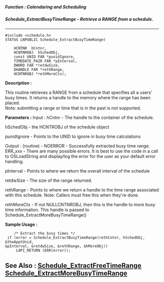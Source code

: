 ##### Function : Calendaring and Scheduling
##### Schedule_ExtractBusyTimeRange - Retrieve a RANGE from a schedule.
---
```
#include <schedule.h>
STATUS LNPUBLIC Schedule_ExtractBusyTimeRange(

	HCNTNR  hCntnr,
	HCNTNROBJ  hSchedObj,
	const UNID FAR *punidIgnore,
	TIMEDATE_PAIR FAR *pInterval,
	DWORD FAR *retdwSize,
	DHANDLE FAR *rethRange,
	HCNTNROBJ *rethMoreCtx);
```
**Description :**

This routine retrieves a RANGE from a schedule that specifies all a users' busy 
times. It returns a handle to the memory where the range has been placed.  
Note: submitting a range or time that is in the past is not supported.

**Parameters :**
Input :
hCntnr  -  The handle to the container of the schedule.

hSchedObj  -  the HCNTROBJ of the schedule object

punidIgnore  -  Points to the UNID to ignore in busy time calculations

Output :
(routine)  -  NOERROR - Successfully extracted busy time range.
ERR_xxx - There are many possible errors. It is best to use the code in a call to OSLoadString and display/log the error for the user as your default error handling.


pInterval  -  Points to where we return the overall interval of the schedule

retdwSize  -  The size of the range returned.

rethRange  -  Points to where we return a handle to the time range associated with this schedule. Note: Callers must free this when they're done.

rethMoreCtx  -  If not NULLCNTNROBJ, then this is the handle to more busy time information. This handle is passed to Schedule_ExtractMoreBusyTimeRange()


**Sample Usage :**
```
	/* Extract the busy times */
 if (error = Schedule_ExtractBusyTimeRange(rethCntnr, hSchedObj, &theApptUnid, 
&pInterval, &retdwSize, &rethRange, &hMoreObj))
	 LAPI_RETURN (ERR(error));
```
**See Also :**
[Schedule_ExtractFreeTimeRange](/reference/Func/Schedule_ExtractFreeTimeRange)
[Schedule_ExtractMoreBusyTimeRange](/reference/Func/Schedule_ExtractMoreBusyTimeRange)
---
